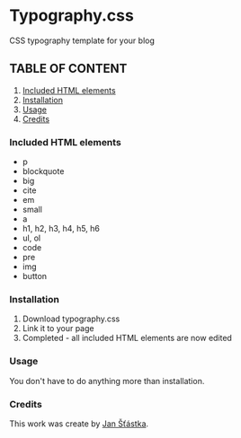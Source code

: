 # Typography.css
CSS typography template for your blog

## TABLE OF CONTENT

1. [Included HTML elements](#Included-HTML-elements)
2. [Installation](#Installation)
3. [Usage](#Usage)
4. [Credits](#Credits)

### Included HTML elements
- p
- blockquote
- big
- cite
- em
- small
- a
- h1, h2, h3, h4, h5, h6
- ul, ol
- code
- pre
- img
- button

### Installation
1. Download typography.css
2. Link it to your page
3. Completed - all included HTML elements are now edited

### Usage
You don't have to do anything more than installation.

### Credits
This work was create by [Jan Šťástka](https://jsweb.pslib.cloud/).
